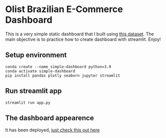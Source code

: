 # Olist Brazilian E-Commerce Dashboard

This is a very simple static dashboard that I built using [this dataset](https://www.kaggle.com/datasets/olistbr/brazilian-ecommerce). The main objective is to practice how to create dashboard with streamlit. Enjoy!

## Setup environment
```
conda create --name simple-dashboard python=3.9
conda activate simple-dashboard
pip install pandas plotly seaborn jupyter streamlit
```

## Run streamlit app
```
streamlit run app.py
```

## The dashboard appearence

It has been deployed, [just check this out here](https://starlex-ecommerce-dashboard.streamlit.app/)
